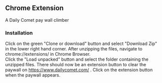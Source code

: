 ## Chrome Extension
A Daily Comet pay wall climber

### Installation

Click on the green "Clone or download" button and select "Download Zip" in the lower right hand corner.
After unzipping the files, navigate to chrome://extensions/ in Chrome Browser.  
Click the "Load unpacked" button and select the folder containing the unzipped files.  There should now be an extension button to clear the paywall on https://www.dailycomet.com/ .  Click on the extension button when the paywall appears.

